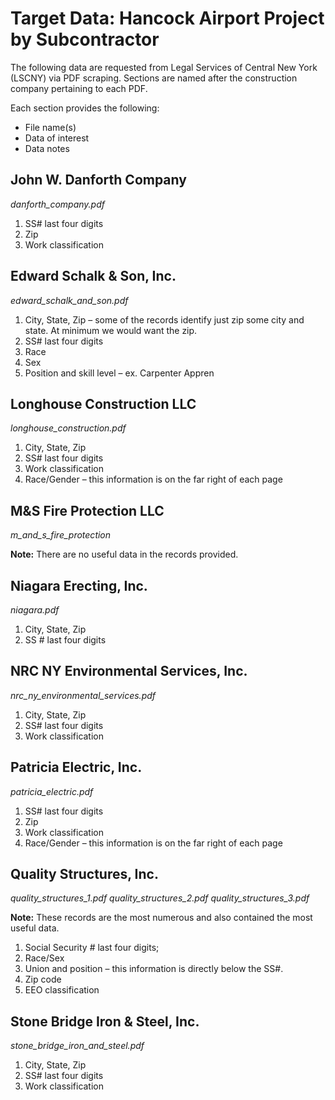 # Target Data: Hancock Airport Project by Subcontractor

The following data are requested from Legal Services of Central New York (LSCNY) via PDF scraping. Sections are named after the construction company pertaining to each PDF.

Each section provides the following:

* File name(s)
* Data of interest
* Data notes

## John W. Danforth Company

*danforth_company.pdf*

1. SS# last four digits
2. Zip
3. Work classification

## Edward Schalk & Son, Inc.

*edward_schalk_and_son.pdf*

1. City, State, Zip – some of the records identify just zip some city and state. At minimum we would want the zip. 
2. SS# last four digits
3. Race
4. Sex
5. Position and skill level – ex. Carpenter Appren 

## Longhouse Construction LLC

*longhouse_construction.pdf*

1. City, State, Zip
2. SS# last four digits
3. Work classification 
4. Race/Gender – this information is on the far right of each page

## M&S Fire Protection LLC

*m_and_s_fire_protection*

**Note:** There are no useful data in the records provided. 

## Niagara Erecting, Inc.

*niagara.pdf*

1. City, State, Zip
2. SS # last four digits

## NRC NY Environmental Services, Inc.

*nrc_ny_environmental_services.pdf*

1. City, State, Zip
2. SS# last four digits
3. Work classification

## Patricia Electric, Inc.

*patricia_electric.pdf*

1. SS# last four digits
2. Zip
3. Work classification
4. Race/Gender – this information is on the far right of each page

## Quality Structures, Inc.

*quality_structures_1.pdf*
*quality_structures_2.pdf*
*quality_structures_3.pdf*

**Note:** These records are the most numerous and also contained the most useful data. 

1. Social Security # last four digits; 
2. Race/Sex
3. Union and position – this information is directly below the SS#. 
4. Zip code
5. EEO classification

## Stone Bridge Iron & Steel, Inc.

*stone_bridge_iron_and_steel.pdf*

1. City, State, Zip
2. SS# last four digits
3. Work classification

